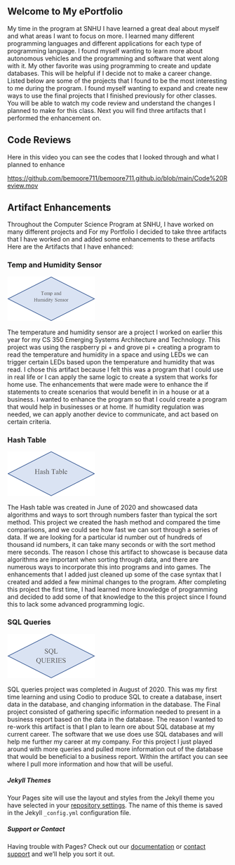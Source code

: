 

## Welcome to My ePortfolio
My time in the program at SNHU I have learned a great deal about myself and what areas I want to focus on more. I learned many different programming languages and different applications for each type of programming language. I found myself wanting to learn more about autonomous vehicles and the programming and software that went along with it. My other favorite was using programming to create and update databases. This will be helpful if I decide not to make a career change. Listed below are some of the projects that I found to be the most interesting to me during the program. I found myself wanting to expand and create new ways to use the final projects that I finished previously for other classes. You will be able to watch my code review and understand the changes I planned to make for this class. Next you will find three artifacts that I performed the enhancement on. 

## Code Reviews
Here in this video you can see the codes that I looked through and what I planned to enhance

https://github.com/bemoore711/bemoore711.github.io/blob/main/Code%20Review.mov

##  Artifact Enhancements

Throughout the Computer Science Program at SNHU, I have worked on many different projects and For my Portfolio I decided to take three artifacts that I have worked on and added some enhancements to these artifacts Here are the Artifacts that I have enhanced:

### Temp and Humidity Sensor
<a href=https://github.com/bemoore711/bemoore711.github.io/tree/main/Temp%20and%20Humidity%20Sensor>
<img src="MISC/Temp and Humidity Sensor.png" width=200></a>
  
The temperature and humidity sensor are a project I worked on earlier this year for my CS 350 Emerging Systems Architecture and Technology. This project was using the raspberry pi + and grove pi + creating a program to read the temperature and humidity in a space and using LEDs we can trigger certain LEDs based upon the temperature and humidity that was read.  I chose this artifact because I felt this was a program that I could use in real life or I can apply the same logic to create a system that works for home use. The enhancements that were made were to enhance the if statements to create scenarios that would benefit in in a house or at a business. I wanted to enhance the program so that I could create a program that would help in businesses or at home. If humidity regulation was needed, we can apply another device to communicate, and act based on certain criteria. 

### Hash Table
<a href=https://github.com/bemoore711/bemoore711.github.io/tree/main/Hash%20Table> <img src ="MISC/Hash%20Table%20Pic.png" width=200></a>
 
The Hash table was created in June of 2020 and showcased data algorithms and ways to sort through numbers faster than typical the sort method. This project we created the hash method and compared the time comparisons, and we could see how fast we can sort through a series of data. If we are looking for a particular id number out of hundreds of thousand id numbers, it can take many seconds or with the sort method mere seconds. The reason I chose this artifact to showcase is because data algorithms are important when sorting through data, and there are numerous ways to incorporate this into programs and into games. The enhancements that I added just cleaned up some of the case syntax that I created and added a few minimal changes to the program. After completing this project the first time, I had learned more knowledge of programming and decided to add some of that knowledge to the this project since I found this to lack some advanced programming logic.

### SQL Queries
<a href=https://github.com/bemoore711/bemoore711.github.io/tree/main/SQL%20Queries> <img src="https://github.com/bemoore711/bemoore711.github.io/blob/main/MISC/SQL Queries.png" width=200></a>

SQL queries project was completed in August of 2020. This was my first time learning and using Codio to produce SQL to create a database, insert data in the database, and changing information in the database. The Final project consisted of gathering specific information needed to present in a business report based on the data in the database. The reason I wanted to re-work this artifact is that I plan to learn ore about SQL database at my current career. The software that we use does use SQL databases and will help me further my career at my company. For this project I just played around with more queries and pulled more information out of the database that would be beneficial to a business report. Within the artifact you can see where I pull more information and how that will be useful.





##### Jekyll Themes

Your Pages site will use the layout and styles from the Jekyll theme you have selected in your [repository settings](https://github.com/bemoore711/bemoore711.github.io/settings). The name of this theme is saved in the Jekyll `_config.yml` configuration file.

##### Support or Contact

Having trouble with Pages? Check out our [documentation](https://docs.github.com/categories/github-pages-basics/) or [contact support](https://support.github.com/contact) and we’ll help you sort it out.
